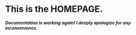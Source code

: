 # This is the **HOMEPAGE**.

***Documentation is working again! I deeply apologize for any inconvenience.***